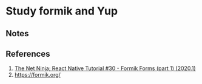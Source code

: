 # Study formik and Yup

## Notes

## References

1. [The Net Ninja; React Native Tutorial #30 - Formik Forms (part 1) (2020.1)](https://youtu.be/t4Q1s8WntlA)
2. https://formik.org/